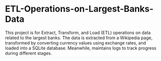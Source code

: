 # ETL-Operations-on-Largest-Banks-Data
This project is for Extract, Transform, and Load (ETL) operations on data related to the largest banks. The data is extracted from a Wikipedia page, transformed by converting currency values using exchange rates, and loaded into a SQLite database. Meanwhile, maintains logs to track progress during different stages.
